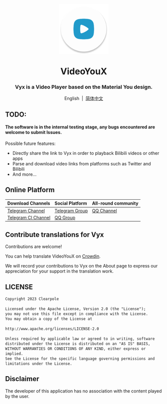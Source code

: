 <div align="center">

<img width="" src="/imgs/ic_launcher_round.webp" width=160 height=160 align="center">

# VideoYouX
### Vyx is a Video Player based on the Material You design.

English&nbsp;&nbsp;|&nbsp;&nbsp;[简体中文](/README.md)

</div>

## TODO:

#### The software is in the internal testing stage, any bugs encountered are welcome to submit Issues.

Possible future features:

* Directly share the link to Vyx in order to playback Bilibili videos or other apps
* Parse and download video links from platforms such as Twitter and Bilibili
* And more...

## Online Platform

| Download Channels | Social Platform | All-round community |
|:------------------|:----------------|:--------------------|
| [Telegram Channel](https://t.me/VyxNotice) | [Telegram Group](https://t.me/VyxChatting) | [QQ Channel](https://pd.qq.com/s/7w9nfu9d) |
| [Telegram CI Channel](https://t.me/VyxCiBuild) | [QQ Group](http://qm.qq.com/cgi-bin/qm/qr?k=kuEgTkhx0YOeQVfCHpVCJvJRiZ2zvxlr) |  |

## Contribute translations for Vyx

Contributions are welcome!

You can help translate VideoYouX on [Crowdin](https://crowdin.com/project/videoyoux/invite?h=511ace92d5ca0ccd00a9d6f598c9fc6d1790079).

We will record your contributions to Vyx on the About page to express our appreciation for your support in the translation work.

## LICENSE

```
Copyright 2023 Clearpole

Licensed under the Apache License, Version 2.0 (the "License");
you may not use this file except in compliance with the License.
You may obtain a copy of the License at

http://www.apache.org/licenses/LICENSE-2.0

Unless required by applicable law or agreed to in writing, software
distributed under the License is distributed on an "AS IS" BASIS,
WITHOUT WARRANTIES OR CONDITIONS OF ANY KIND, either express or implied.
See the License for the specific language governing permissions and
limitations under the License.
```

## Disclaimer

The developer of this application has no association with the content played by the user.
